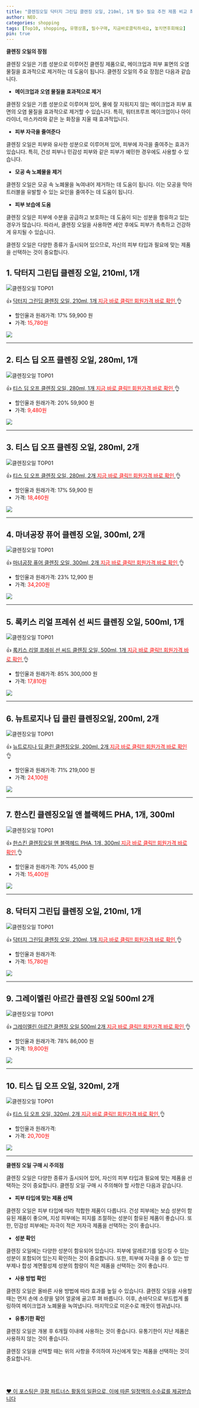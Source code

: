```yaml
---
title: "클렌징오일 닥터지 그린딥 클렌징 오일, 210ml, 1개 필수 필요 추천 제품 비교 최저 가격 비교 장점 구매 후기 구매평"
author: NEO.
categories: shopping
tags: [Top10, shopping, 유행상품, 필수구매, 지금바로클릭하세요, 놓치면후회해요]
pin: true
---
```

**클렌징 오일의 장점**

클렌징 오일은 기름 성분으로 이루어진 클렌징 제품으로, 메이크업과 피부 표면의 오염 물질을 효과적으로 제거하는 데 도움이 됩니다. 클렌징 오일의 주요 장점은 다음과 같습니다.

* **메이크업과 오염 물질을 효과적으로 제거**

클렌징 오일은 기름 성분으로 이루어져 있어, 물에 잘 지워지지 않는 메이크업과 피부 표면의 오염 물질을 효과적으로 제거할 수 있습니다. 특히, 워터프루프 메이크업이나 아이라이너, 마스카라와 같은 눈 화장을 지울 때 효과적입니다.

* **피부 자극을 줄여준다**

클렌징 오일은 피부와 유사한 성분으로 이루어져 있어, 피부에 자극을 줄여주는 효과가 있습니다. 특히, 건성 피부나 민감성 피부와 같은 피부가 예민한 경우에도 사용할 수 있습니다.

* **모공 속 노폐물을 제거**

클렌징 오일은 모공 속 노폐물을 녹여내어 제거하는 데 도움이 됩니다. 이는 모공을 막아 트러블을 유발할 수 있는 요인을 줄여주는 데 도움이 됩니다.

* **피부 보습에 도움**

클렌징 오일은 피부에 수분을 공급하고 보호하는 데 도움이 되는 성분을 함유하고 있는 경우가 많습니다. 따라서, 클렌징 오일을 사용하면 세안 후에도 피부가 촉촉하고 건강하게 유지될 수 있습니다.

클렌징 오일은 다양한 종류가 출시되어 있으므로, 자신의 피부 타입과 필요에 맞는 제품을 선택하는 것이 중요합니다.

   

## 1. 닥터지 그린딥 클렌징 오일, 210ml, 1개

![클렌징오일 TOP01](https://thumbnail8.coupangcdn.com/thumbnails/remote/490x490ex/image/retail/images/5055335589536521-df36aa5d-1e45-4d80-8607-da6cc7489449.jpg)


👍 [닥터지 그린딥 클렌징 오일, 210ml, 1개 <font color=red> 지금 바로 클릭!! 회원가격 바로 확인 </font> ](https://link.coupang.com/re/AFFSDP?lptag=AF3617701&subid=GithubCoopas&pageKey=7650140094&traceid=V0-153&itemId=20352901407&vendorItemId=73652687901) 👌 


- 할인율과 원래가격: 17%  59,900   원
- 가격: <span style='color:red'>15,780원</span>

[![](/discount_price.png)](https://link.coupang.com/re/AFFSDP?lptag=AF3617701&subid=GithubCoopas&pageKey=7650140094&traceid=V0-153&itemId=20352901407&vendorItemId=73652687901)

---


   

## 2. 티스 딥 오프 클렌징 오일, 280ml, 1개

![클렌징오일 TOP01](https://thumbnail6.coupangcdn.com/thumbnails/remote/490x490ex/image/retail/images/4071656313968542-d3f76f43-7d2f-42c8-9d10-7477e3d5687d.jpg)


👍 [티스 딥 오프 클렌징 오일, 280ml, 1개 <font color=red> 지금 바로 클릭!! 회원가격 바로 확인 </font> ](https://link.coupang.com/re/AFFSDP?lptag=AF3617701&subid=GithubCoopas&pageKey=6837794626&traceid=V0-153&itemId=19562632866&vendorItemId=3024513911) 👌 


- 할인율과 원래가격: 20%  59,900   원
- 가격: <span style='color:red'>9,480원</span>

[![](/discount_price.png)](https://link.coupang.com/re/AFFSDP?lptag=AF3617701&subid=GithubCoopas&pageKey=6837794626&traceid=V0-153&itemId=19562632866&vendorItemId=3024513911)

---


   

## 3. 티스 딥 오프 클렌징 오일, 280ml, 2개

![클렌징오일 TOP01](https://thumbnail9.coupangcdn.com/thumbnails/remote/490x490ex/image/retail/images/3040420345625369-d29a7b09-0c68-44a7-af81-a876a03674c8.jpg)


👍 [티스 딥 오프 클렌징 오일, 280ml, 2개 <font color=red> 지금 바로 클릭!! 회원가격 바로 확인 </font> ](https://link.coupang.com/re/AFFSDP?lptag=AF3617701&subid=GithubCoopas&pageKey=6837794626&traceid=V0-153&itemId=20343318909&vendorItemId=70354130703) 👌 


- 할인율과 원래가격: 17%  59,900   원
- 가격: <span style='color:red'>18,460원</span>

[![](/discount_price.png)](https://link.coupang.com/re/AFFSDP?lptag=AF3617701&subid=GithubCoopas&pageKey=6837794626&traceid=V0-153&itemId=20343318909&vendorItemId=70354130703)

---


   

## 4. 마녀공장 퓨어 클렌징 오일, 300ml, 2개

![클렌징오일 TOP01](https://thumbnail8.coupangcdn.com/thumbnails/remote/490x490ex/image/vendor_inventory/c9aa/e3677a156bfdbf59f176f7dbd3493ec6ac93a3a72d770f333474b1f72ae5.jpg)


👍 [마녀공장 퓨어 클렌징 오일, 300ml, 2개 <font color=red> 지금 바로 클릭!! 회원가격 바로 확인 </font> ](https://link.coupang.com/re/AFFSDP?lptag=AF3617701&subid=GithubCoopas&pageKey=6165729062&traceid=V0-153&itemId=19516995922&vendorItemId=88009969604) 👌 


- 할인율과 원래가격: 23%  12,900   원
- 가격: <span style='color:red'>34,200원</span>

[![](/discount_price.png)](https://link.coupang.com/re/AFFSDP?lptag=AF3617701&subid=GithubCoopas&pageKey=6165729062&traceid=V0-153&itemId=19516995922&vendorItemId=88009969604)

---


   

## 5. 록키스 리얼 프레쉬 선 씨드 클렌징 오일, 500ml, 1개

![클렌징오일 TOP01](https://thumbnail7.coupangcdn.com/thumbnails/remote/490x490ex/image/vendor_inventory/c2da/3d4a39a5106dadaa07da490ae35cf2f63c10be6dfa0ae4d4347dfe3e4b83.jpg)


👍 [록키스 리얼 프레쉬 선 씨드 클렌징 오일, 500ml, 1개 <font color=red> 지금 바로 클릭!! 회원가격 바로 확인 </font> ](https://link.coupang.com/re/AFFSDP?lptag=AF3617701&subid=GithubCoopas&pageKey=5011421338&traceid=V0-153&itemId=6708783279&vendorItemId=85057597727) 👌 


- 할인율과 원래가격: 85%  300,000   원
- 가격: <span style='color:red'>17,810원</span>

[![](/discount_price.png)](https://link.coupang.com/re/AFFSDP?lptag=AF3617701&subid=GithubCoopas&pageKey=5011421338&traceid=V0-153&itemId=6708783279&vendorItemId=85057597727)

---


   

## 6. 뉴트로지나 딥 클린 클렌징오일, 200ml, 2개

![클렌징오일 TOP01](https://thumbnail10.coupangcdn.com/thumbnails/remote/490x490ex/image/vendor_inventory/cd9c/04ad2eb8d272514db66a65d133612229b58349f3332267a4c4d6f16b6560.jpg)


👍 [뉴트로지나 딥 클린 클렌징오일, 200ml, 2개 <font color=red> 지금 바로 클릭!! 회원가격 바로 확인 </font> ](https://link.coupang.com/re/AFFSDP?lptag=AF3617701&subid=GithubCoopas&pageKey=3576616&traceid=V0-153&itemId=17197621&vendorItemId=84676394611) 👌 


- 할인율과 원래가격: 71%  219,000   원
- 가격: <span style='color:red'>24,100원</span>

[![](/discount_price.png)](https://link.coupang.com/re/AFFSDP?lptag=AF3617701&subid=GithubCoopas&pageKey=3576616&traceid=V0-153&itemId=17197621&vendorItemId=84676394611)

---


   

## 7. 한스킨 클렌징오일 앤 블랙헤드 PHA, 1개, 300ml

![클렌징오일 TOP01](https://thumbnail6.coupangcdn.com/thumbnails/remote/490x490ex/image/retail/images/322211253187123-b9b85b8d-c035-4756-8d0b-a999f0309aa0.jpg)


👍 [한스킨 클렌징오일 앤 블랙헤드 PHA, 1개, 300ml <font color=red> 지금 바로 클릭!! 회원가격 바로 확인 </font> ](https://link.coupang.com/re/AFFSDP?lptag=AF3617701&subid=GithubCoopas&pageKey=7549485231&traceid=V0-153&itemId=19864385899&vendorItemId=3136494839) 👌 


- 할인율과 원래가격: 70%  45,000   원
- 가격: <span style='color:red'>15,400원</span>

[![](/discount_price.png)](https://link.coupang.com/re/AFFSDP?lptag=AF3617701&subid=GithubCoopas&pageKey=7549485231&traceid=V0-153&itemId=19864385899&vendorItemId=3136494839)

---


   

## 8. 닥터지 그린딥 클렌징 오일, 210ml, 1개

![클렌징오일 TOP01](https://thumbnail8.coupangcdn.com/thumbnails/remote/490x490ex/image/retail/images/5055335589536521-df36aa5d-1e45-4d80-8607-da6cc7489449.jpg)


👍 [닥터지 그린딥 클렌징 오일, 210ml, 1개 <font color=red> 지금 바로 클릭!! 회원가격 바로 확인 </font> ](https://link.coupang.com/re/AFFSDP?lptag=AF3617701&subid=GithubCoopas&pageKey=7650140094&traceid=V0-153&itemId=20352901407&vendorItemId=73652687901) 👌 


- 할인율과 원래가격: 
- 가격: <span style='color:red'>15,780원</span>

[![](/discount_price.png)](https://link.coupang.com/re/AFFSDP?lptag=AF3617701&subid=GithubCoopas&pageKey=7650140094&traceid=V0-153&itemId=20352901407&vendorItemId=73652687901)

---


   

## 9. 그레이멜린 아르간 클렌징 오일 500ml 2개

![클렌징오일 TOP01](https://thumbnail6.coupangcdn.com/thumbnails/remote/490x490ex/image/vendor_inventory/18d8/7caab841d4fb81bee60530b14a39504a15c8b79fb88bccd75408ef9a747d.jpg)


👍 [그레이멜린 아르간 클렌징 오일 500ml 2개 <font color=red> 지금 바로 클릭!! 회원가격 바로 확인 </font> ](https://link.coupang.com/re/AFFSDP?lptag=AF3617701&subid=GithubCoopas&pageKey=7251594404&traceid=V0-153&itemId=18447683129&vendorItemId=87854677784) 👌 


- 할인율과 원래가격: 78%  86,000   원
- 가격: <span style='color:red'>19,800원</span>

[![](/discount_price.png)](https://link.coupang.com/re/AFFSDP?lptag=AF3617701&subid=GithubCoopas&pageKey=7251594404&traceid=V0-153&itemId=18447683129&vendorItemId=87854677784)

---


   

## 10. 티스 딥 오프 오일, 320ml, 2개

![클렌징오일 TOP01](https://thumbnail7.coupangcdn.com/thumbnails/remote/490x490ex/image/retail/images/2356624915994572-11ea8d7c-c25c-44d8-9c12-a5e1d1fdaff3.jpg)


👍 [티스 딥 오프 오일, 320ml, 2개 <font color=red> 지금 바로 클릭!! 회원가격 바로 확인 </font> ](https://link.coupang.com/re/AFFSDP?lptag=AF3617701&subid=GithubCoopas&pageKey=6837794626&traceid=V0-153&itemId=19170755186&vendorItemId=83444264443) 👌 


- 할인율과 원래가격: 
- 가격: <span style='color:red'>20,700원</span>

[![](/discount_price.png)](https://link.coupang.com/re/AFFSDP?lptag=AF3617701&subid=GithubCoopas&pageKey=6837794626&traceid=V0-153&itemId=19170755186&vendorItemId=83444264443)

---
**클렌징 오일 구매 시 주의점**

클렌징 오일은 다양한 종류가 출시되어 있어, 자신의 피부 타입과 필요에 맞는 제품을 선택하는 것이 중요합니다. 클렌징 오일 구매 시 주의해야 할 사항은 다음과 같습니다.

* **피부 타입에 맞는 제품 선택**

클렌징 오일은 피부 타입에 따라 적합한 제품이 다릅니다. 건성 피부에는 보습 성분이 함유된 제품이 좋으며, 지성 피부에는 피지를 조절하는 성분이 함유된 제품이 좋습니다. 또한, 민감성 피부에는 자극이 적은 저자극 제품을 선택하는 것이 좋습니다.

* **성분 확인**

클렌징 오일에는 다양한 성분이 함유되어 있습니다. 피부에 알레르기를 일으킬 수 있는 성분이 포함되어 있는지 확인하는 것이 중요합니다. 또한, 피부에 자극을 줄 수 있는 방부제나 합성 계면활성제 성분의 함량이 적은 제품을 선택하는 것이 좋습니다.

* **사용 방법 확인**

클렌징 오일은 올바른 사용 방법에 따라 효과를 높일 수 있습니다. 클렌징 오일을 사용할 때는 먼저 손에 소량을 덜어 얼굴에 골고루 펴 바릅니다. 이후, 손바닥으로 부드럽게 롤링하여 메이크업과 노폐물을 녹여냅니다. 마지막으로 미온수로 깨끗이 헹궈냅니다.

* **유통기한 확인**

클렌징 오일은 개봉 후 6개월 이내에 사용하는 것이 좋습니다. 유통기한이 지난 제품은 사용하지 않는 것이 좋습니다.

클렌징 오일을 선택할 때는 위의 사항을 주의하여 자신에게 맞는 제품을 선택하는 것이 중요합니다.<br><br><br><br><br> [ ❤  이 포스팅은 쿠팡 파트너스 활동의 일환으로, 이에 따른 일정액의 수수료를 제공받습니다](https://link.coupang.com/a/bcEFyh)